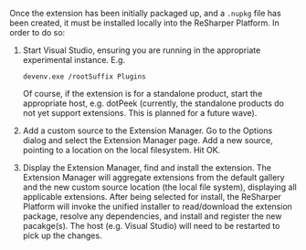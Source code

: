 [//]: # (title: Install From a Local Custom Source)

Once the extension has been initially packaged up, and a `.nupkg` file has been created, it must be installed locally into the ReSharper Platform. In order to do so:

1. Start Visual Studio, ensuring you are running in the appropriate experimental instance. E.g.

    ```
    devenv.exe /rootSuffix Plugins
    ```

    Of course, if the extension is for a standalone product, start the appropriate host, e.g. dotPeek (currently, the standalone products do not yet support extensions. This is planned for a future wave).

2. Add a custom source to the Extension Manager. Go to the Options dialog and select the Extension Manager page. Add a new source, pointing to a location on the local filesystem. Hit OK.
3. Display the Extension Manager, find and install the extension. The Extension Manager will aggregate extensions from the default gallery and the new custom source location (the local file system), displaying all applicable extensions. After being selected for install, the ReSharper Platform will invoke the unified installer to read/download the extension package, resolve any dependencies, and install and register the new pacakge(s). The host (e.g. Visual Studio) will need to be restarted to pick up the changes.